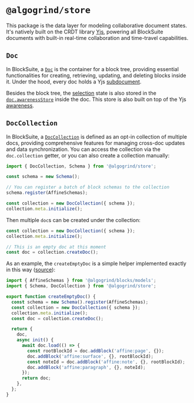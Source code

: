 # `@algogrind/store`

This package is the data layer for modeling collaborative document states. It's natively built on the CRDT library [Yjs](https://github.com/yjs/yjs), powering all BlockSuite documents with built-in real-time collaboration and time-travel capabilities.

## `Doc`

In BlockSuite, a [`Doc`](/api/@algogrind/store/classes/Doc.html) is the container for a block tree, providing essential functionalities for creating, retrieving, updating, and deleting blocks inside it. Under the hood, every doc holds a Yjs [subdocument](https://docs.yjs.dev/api/subdocuments).

Besides the block tree, the [selection](./selection) state is also stored in the [`doc.awarenessStore`](/api/@algogrind/store/classes/Doc.html#awarenessstore) inside the doc. This store is also built on top of the Yjs [awareness](https://docs.yjs.dev/api/about-awareness).

## `DocCollection`

In BlockSuite, a [`DocCollection`](/api/@algogrind/store/classes/DocCollection.html) is defined as an opt-in collection of multiple docs, providing comprehensive features for managing cross-doc updates and data synchronization. You can access the collection via the `doc.collection` getter, or you can also create a collection manually:

```ts
import { DocCollection, Schema } from '@algogrind/store';

const schema = new Schema();

// You can register a batch of block schemas to the collection
schema.register(AffineSchemas);

const collection = new DocCollection({ schema });
collection.meta.initialize();
```

Then multiple `doc`s can be created under the collection:

```ts
const collection = new DocCollection({ schema });
collection.meta.initialize();

// This is an empty doc at this moment
const doc = collection.createDoc();
```

As an example, the `createEmptyDoc` is a simple helper implemented exactly in this way ([source](https://github.com/toeverything/blocksuite/blob/master/packages/presets/src/helpers/index.ts)):

```ts
import { AffineSchemas } from '@algogrind/blocks/models';
import { Schema, DocCollection } from '@algogrind/store';

export function createEmptyDoc() {
  const schema = new Schema().register(AffineSchemas);
  const collection = new DocCollection({ schema });
  collection.meta.initialize();
  const doc = collection.createDoc();

  return {
    doc,
    async init() {
      await doc.load(() => {
        const rootBlockId = doc.addBlock('affine:page', {});
        doc.addBlock('affine:surface', {}, rootBlockId);
        const noteId = doc.addBlock('affine:note', {}, rootBlockId);
        doc.addBlock('affine:paragraph', {}, noteId);
      });
      return doc;
    },
  };
}
```
